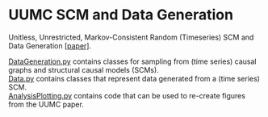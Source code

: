 # UUMC SCM and Data Generation
Unitless, Unrestricted, Markov-Consistent Random (Timeseries) SCM and Data Generation [[paper]](https://doi.org/10.48550/arXiv.2405.13100).

[DataGeneration.py](DataGeneration.py) contains classes for sampling from (time series) causal graphs and structural causal models (SCMs). \
[Data.py](Data.py) contains classes that represent data generated from a (time series) SCM. \
[AnalysisPlotting.py](AnalysisPlotting.py) contains code that can be used to re-create figures from the UUMC paper.